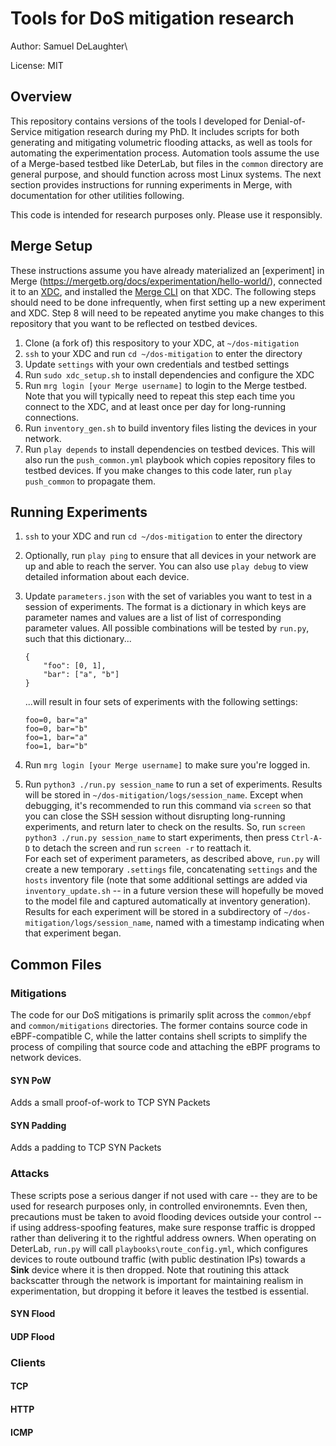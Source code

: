 # Tools for DoS mitigation research

Author: Samuel DeLaughter\

License: MIT

## Overview

This repository contains versions of the tools I developed for Denial-of-Service mitigation research during my PhD.  It includes scripts for both generating and mitigating volumetric flooding attacks, as well as tools for automating the experimentation process.  Automation tools assume the use of a Merge-based testbed like DeterLab, but files in the `common` directory are general purpose, and should function across most Linux systems.  The next section provides instructions for running experiments in Merge, with documentation for other utilities following.

This code is intended for research purposes only.  Please use it responsibly.

## Merge Setup

These instructions assume you have already materialized an [experiment] in Merge (https://mergetb.org/docs/experimentation/hello-world/), connected it to an [XDC](https://mergetb.org/docs/experimentation/xdc/), and installed the [Merge CLI](https://gitlab.com/mergetb/portal/cli) on that XDC.
The following steps should need to be done infrequently, when first setting up a new experiment and XDC.  Step 8 will need to be repeated anytime you make changes to this repository that you want to be reflected on testbed devices.

1. Clone (a fork of) this respository to your XDC, at `~/dos-mitigation`
2. `ssh` to your XDC and run `cd ~/dos-mitigation` to enter the directory
3. Update `settings` with your own credentials and testbed settings
4. Run `sudo xdc_setup.sh` to install dependencies and configure the XDC
5. Run `mrg login [your Merge username]` to login to the Merge testbed.  Note that you will typically need to repeat this step each time you connect to the XDC, and at least once per day for long-running connections.
6. Run `inventory_gen.sh` to build inventory files listing the devices in your network.
7. Run `play depends` to install dependencies on testbed devices.  This will also run the `push_common.yml` playbook which copies repository files to testbed devices.  If you make changes to this code later, run `play push_common` to propagate them.

## Running Experiments

1. `ssh` to your XDC and run `cd ~/dos-mitigation` to enter the directory
2. Optionally, run `play ping` to ensure that all devices in your network are up and able to reach the server.  You can also use `play debug` to view detailed information about each device.
3. Update `parameters.json` with the set of variables you want to test in a session of experiments.  The format is a dictionary in which keys are parameter names and values are a list of list of corresponding parameter values.  All possible combinations will be tested by `run.py`, such that this dictionary...
    ```
    {
        "foo": [0, 1],
        "bar": ["a", "b"]
    }
    ```

    ...will result in four sets of experiments with the following settings:

    ```
    foo=0, bar="a"
    foo=0, bar="b"
    foo=1, bar="a"
    foo=1, bar="b"
    ```
4. Run `mrg login [your Merge username]` to make sure you're logged in.
5. Run `python3 ./run.py session_name` to run a set of experiments.  Results will be stored in `~/dos-mitigation/logs/session_name`.  Except when debugging, it's recommended to run this command via `screen` so that you can close the SSH session without disrupting long-running experiments, and return later to check on the results.  So, run `screen python3 ./run.py session_name` to start experiments, then press `Ctrl-A-D` to detach the screen and run `screen -r` to reattach it.<br>For each set of experiment parameters, as described above, `run.py` will create a new temporary `.settings` file, concatenating `settings` and the `hosts` inventory file (note that some additional settings are added via `inventory_update.sh` -- in a future version these will hopefully be moved to the model file and captured automatically at inventory generation).  Results for each experiment will be stored in a subdirectory of `~/dos-mitigation/logs/session_name`, named with a timestamp indicating when that experiment began.

## Common Files

### Mitigations
The code for our DoS mitigations is primarily split across the `common/ebpf` and `common/mitigations` directories.  The former contains source code in eBPF-compatible C, while the latter contains shell scripts to simplify the process of compiling that source code and attaching the eBPF programs to network devices.

#### SYN PoW
Adds a small proof-of-work to TCP SYN Packets

#### SYN Padding
Adds a padding to TCP SYN Packets

### Attacks
These scripts pose a serious danger if not used with care -- they are to be used for research purposes only, in controlled environemnts.  Even then, precautions must be taken to avoid flooding devices outside your control -- if using address-spoofing features, make sure response traffic is dropped rather than delivering it to the rightful address owners.  When operating on DeterLab, `run.py` will call `playbooks\route_config.yml`, which configures devices to route outbound traffic (with public destination IPs) towards a **Sink** device where it is then dropped.  Note that routining this attack backscatter through the network is important for maintaining realism in experimentation, but dropping it before it leaves the testbed is essential.

#### SYN Flood

#### UDP Flood

### Clients

#### TCP

#### HTTP

#### ICMP
